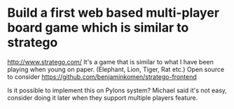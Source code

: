 # Build a first web based multi-player board game which is similar to stratego
http://www.stratego.com/
It's a game that is similar to what I have been playing when young on paper. (Elephant, Lion, Tiger, Rat etc.)
Open source to consider
https://github.com/benjaminkomen/stratego-frontend

Is it possible to implement this on Pylons system? Michael said it's not easy, consider doing it later when they support multiple players feature.
